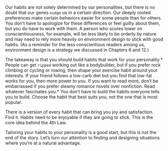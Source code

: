 Our habits are not solely determined by our personalities, but there
is no doubt that our genes `nudge` us in a certain direction. Our deeply
rooted preferences make certain behaviors easier for some people than
for others. You don’t have to apologize for these differences or feel
guilty about them, but you do have to work with them. A person who
scores lower on conscientiousness, for example, will be less likely to be
orderly by nature and may need to rely more heavily on environment
design to stick with good habits. (As a reminder for the less
conscientious readers among us, environment design is a strategy we
discussed in Chapters 6 and 12.)

The takeaway is that you should build habits that work for your
personality.* People can get `ripped` working out like a bodybuilder, but
if you prefer rock climbing or cycling or rowing, then shape your
exercise habit around your interests. If your friend follows a low-carb
diet but you find that low-fat works for you, then more power to you. If
you want to read more, don’t be embarrassed if you prefer steamy
romance novels over nonfiction. Read whatever fascinates you.* You
don’t have to build the habits everyone tells you to build. Choose the
habit that best suits you, not the one that is most popular.

There is a version of every habit that can bring you joy and
satisfaction. Find it. Habits need to be enjoyable if they are going to
stick. This is the core idea behind the 4th Law.

Tailoring your habits to your personality is a good start, but this is
not the end of the story. Let’s turn our attention to finding and
designing situations where you’re at a natural advantage.